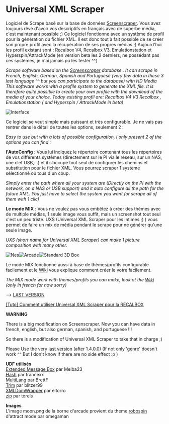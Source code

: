 # Universal XML Scraper

Logiciel de Scrape basé sur la base de données [Screenscraper](http://www.screenscraper.fr/).
Vous avez toujours rêvé d'avoir vos descriptifs en français avec de superbe média, c'est maintenant possible ;)
Ce logiciel fonctionne avec un système de profil pour la génération du fichier XML. Il est donc tout à fait possible de se créer son propre profil avec la récupération de ses propres médias ;)
Aujourd'hui les profil existant sont : Recalbox V4, Recalbox V3, Emulationstation et Hyperspin/AttrackMode (en version beta les 2 derniers, ne possédant pas ces systèmes, je n'ai jamais pu les tester ^^)

*Scrape software based on the [Screenscraper](http://www.screenscraper.fr/) database .*
*It can scrape in French, English, German, Spanish and Portuguese (very few data in these 3 last language ^^ but you can participate to the database) with HD Media*
*This software works with a profile system to generate the XML file. It is therefore quite possible to create your own profile with the download of the media of your choice.*
*Today existing profil are: Recalbox V4 V3 Recalbox , Emulationstation ( and Hyperspin / AttrackMode in beta)*

![Interface](https://raw.githubusercontent.com/Universal-Rom-Tools/Universal-XML-Scraper/master/Images/Interface.jpg)

Ce logiciel se veut simple mais puissant et très configurable. Je ne vais pas rentrer dans le détail de toutes les options, seulement 2 :

*Easy to use but with a lots of possible configuration, I only present 2 of the options you can find :*

**l'AutoConfig** : 
Vous lui indiquez le répertoire contenant tous les répertoires de vos différents systèmes (directement sur le PI via le reseau, sur un NAS, une clef USB,...) et il s’occupe tout seul de configurer les chemins et substitution pour le fichier XML. Vous pourrez scraper 1 système sélectionné ou tous d'un coup.

*Simply enter the path where all your system are (Directly on the PI with the network, on a NAS or USB support) and it auto configure all the path for the future XML. You just have to select the system you want (or scrape all of them with 1 clic)*

**Le mode MIX** : 
Vous ne voulez pas vous embêtez à créer des thèmes avec de multiple médias, 1 seule image vous suffit, mais un screenshot tout seul c'est un peu triste. UXS (Universal XML Scraper pour les intimes ;) ) vous permet de faire un mix de média pendant le scrape pour ne générer qu'une seule image. 

*UXS (short name for Universal XML Scraper) can make 1 picture composition with many other.*

![Nes](https://raw.githubusercontent.com/Universal-Rom-Tools/Universal-XML-Scraper/master/Images/Legend%20of%20Zelda%2C%20The%20(Europe)-image.png)![Arcade](https://raw.githubusercontent.com/Universal-Rom-Tools/Universal-XML-Scraper/master/Images/sf2ce-image.png)![Standard 3D Box](http://i.imgur.com/NP5qhzK.png)

Le mode MIX fonctionne aussi à base de thèmes/profils configurable facilement et le [Wiki](https://github.com/Universal-Rom-Tools/Universal-XML-Scraper/wiki) vous explique comment créer le votre facilement.

*The MIX mode work with themes/profils you can make, look at the [Wiki](https://github.com/Universal-Rom-Tools/Universal-XML-Scraper/wiki) (only in french for now sorry)*

--> [LAST VERSION](https://github.com/Universal-Rom-Tools/Universal-XML-Scraper/releases)

[[Tuto] Comment utiliser Universal XML Scraper pour la RECALBOX](https://github.com/Universal-Rom-Tools/Universal-XML-Scraper/wiki/%5BTuto%5D-Comment-utiliser-Universal-XML-Scraper-pour-la-RECALBOX)

**WARNING**

There is a big modification on Screenscraper.
Now you can have data in french, english, but also german, spanish, and portuguese !!!

So there is a modification of Universal XML Scraper to take that in charge ;)

Please Use the very [last version](https://github.com/Universal-Rom-Tools/Universal-XML-Scraper/releases) (after 1.4.0.0)
(If not only 'genre' doesn't work ^^ But I don't know if there are no side effect :p )

__UDF utilisés__  
[Extended Message Box](https://www.autoitscript.com/forum/topic/109096-extended-message-box-bugfix-version-9-aug-15/) par Melba23  
[Hash](https://www.autoitscript.com/forum/topic/95558-crc32-md4-md5-sha1-for-files/) par trancexx  
[MultiLang](https://www.autoitscript.com/forum/topic/118495-multilangau3/) par BrettF  
[Trim](https://www.autoitscript.com/forum/topic/14173-new-string-trim-functions/) par blitzer99  
[XMLDomWrapper](https://www.autoitscript.com/forum/topic/19848-xml-dom-wrapper-com/) par eltorro  
[zip](https://www.autoitscript.com/forum/topic/73425-zipau3-udf-in-pure-autoit/) par torels

__Images__  
L'image moon.png de la borne d'arcade provient du theme [robospin](http://forum.attractmode.org/index.php?topic=700.0) d'attract mode par omegaman

